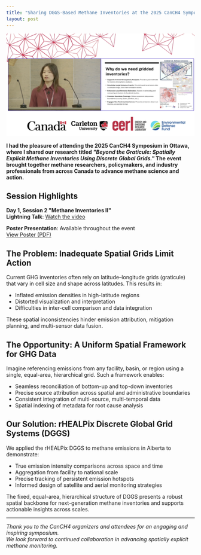 ```yaml
---
title: "Sharing DGGS-Based Methane Inventories at the 2025 CanCH4 Symposium"
layout: post
---
```

![canch4](/assets/img/20250508/canch4.jpg)

**I had the pleasure of attending the 2025 CanCH4 Symposium in Ottawa, where I shared our research titled *"Beyond the Graticule: Spatially Explicit Methane Inventories Using Discrete Global Grids."* The event brought together methane researchers, policymakers, and industry professionals from across Canada to advance methane science and action.**

## Session Highlights

**Day 1, Session 2 "Methane Inventories II"**  
**Lightning Talk**: [Watch the video](https://youtu.be/_FMQk5I4agQ)

**Poster Presentation**: Available throughout the event  
[View Poster (PDF)](https://Erin-1919.github.io/assets/pdf/CanCH4_Poster_May_2025_EL.pdf)

## The Problem: Inadequate Spatial Grids Limit Action

Current GHG inventories often rely on latitude–longitude grids (graticule) that vary in cell size and shape across latitudes. This results in:

- Inflated emission densities in high-latitude regions  
- Distorted visualization and interpretation  
- Difficulties in inter-cell comparison and data integration  

These spatial inconsistencies hinder emission attribution, mitigation planning, and multi-sensor data fusion.

## The Opportunity: A Uniform Spatial Framework for GHG Data

Imagine referencing emissions from any facility, basin, or region using a single, equal-area, hierarchical grid. Such a framework enables:

- Seamless reconciliation of bottom-up and top-down inventories  
- Precise source attribution across spatial and administrative boundaries  
- Consistent integration of multi-source, multi-temporal data  
- Spatial indexing of metadata for root cause analysis  

## Our Solution: rHEALPix Discrete Global Grid Systems (DGGS)

We applied the rHEALPix DGGS to methane emissions in Alberta to demonstrate:

- True emission intensity comparisons across space and time  
- Aggregation from facility to national scale  
- Precise tracking of persistent emission hotspots  
- Informed design of satellite and aerial monitoring strategies  

The fixed, equal-area, hierarchical structure of DGGS presents a robust spatial backbone for next-generation methane inventories and supports actionable insights across scales.

---

_Thank you to the CanCH4 organizers and attendees for an engaging and inspiring symposium._  
_We look forward to continued collaboration in advancing spatially explicit methane monitoring._
